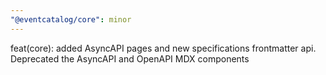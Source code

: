```yaml
---
"@eventcatalog/core": minor
---
```


feat(core): added AsyncAPI pages and new specifications frontmatter api. Deprecated the AsyncAPI and OpenAPI MDX components
